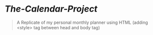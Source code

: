 # ***The-Calendar-Project***

> A Replicate of my personal monthly planner using HTML (adding &lt;style> tag between head and body tag)
